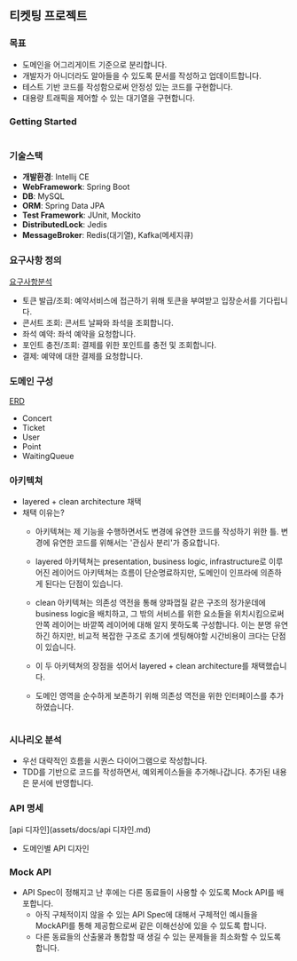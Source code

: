 ## 티켓팅 프로젝트

### 목표
- 도메인을 어그리게이트 기준으로 분리합니다.
- 개발자가 아니더라도 알아들을 수 있도록 문서를 작성하고 업데이트합니다.
- 테스트 기반 코드를 작성함으로써 안정성 있는 코드를 구현합니다.
- 대용량 트래픽을 제어할 수 있는 대기열을 구현합니다.

### Getting Started
```bash
```

### 기술스택
- **개발환경**: Intellij CE
- **WebFramework**: Spring Boot
- **DB**: MySQL
- **ORM**: Spring Data JPA
- **Test Framework**: JUnit, Mockito
- **DistributedLock**: Jedis
- **MessageBroker**: Redis(대기열), Kafka(메세지큐)

### 요구사항 정의
[요구사항분석](assets/docs/요구사항분석.md)  
- 토큰 발급/조회: 예약서비스에 접근하기 위해 토큰을 부여받고 입장순서를 기다립니다. 
- 콘서트 조회: 콘서트 날짜와 좌석을 조회합니다.
- 좌석 예약: 좌석 예약을 요청합니다.
- 포인트 충전/조회: 결제를 위한 포인트를 충전 및 조회합니다. 
- 결제: 예약에 대한 결제를 요청합니다.

### 도메인 구성
[ERD](assets/docs/ERD.md)  
- Concert
- Ticket
- User
- Point
- WaitingQueue




### 아키텍쳐
- layered + clean architecture 채택
- 채택 이유는?
  - 아키텍쳐는 제 기능을 수행하면서도 변경에 유연한 코드를 작성하기 위한 틀. 변경에 유연한 코드를 위해서는 '관심사 분리'가 중요합니다. 
  - layered 아키텍쳐는 presentation, business logic, infrastructure로 이루어진 레이어드 아키텍쳐는 흐름이 단순명료하지만, 도메인이 인프라에 의존하게 된다는 단점이 있습니다.
  - clean 아키텍쳐는 의존성 역전을 통해 양파껍질 같은 구조의 정가운데에 business logic을 배치하고, 그 밖의 서비스를 위한 요소들을 위치시킴으로써 안쪽 레이어는 바깥쪽 레이어에 대해 알지 못하도록 구성합니다. 이는 분명 유연하긴 하지만, 비교적 복잡한 구조로 초기에 셋팅해야할 시간비용이 크다는 단점이 있습니다.  
  
  - 이 두 아키텍쳐의 장점을 섞어서 layered + clean architecture를 채택했습니다.
  - 도메인 영역을 순수하게 보존하기 위해 의존성 역전을 위한 인터페이스를 추가하였습니다.
```

```

### 시나리오 분석
- 우선 대략적인 흐름을 시퀀스 다이어그램으로 작성합니다.
- TDD를 기반으로 코드를 작성하면서, 예외케이스들을 추가해나갑니다. 추가된 내용은 문서에 반영합니다.


### API 명세
[api 디자인](assets/docs/api 디자인.md)  
- 도메인별 API 디자인  
   

### Mock API
- API Spec이 정해지고 난 후에는 다른 동료들이 사용할 수 있도록 Mock API를 배포합니다.
  - 아직 구체적이지 않을 수 있는 API Spec에 대해서 구체적인 예시들을 MockAPI를 통해 제공함으로써 같은 이해선상에 있을 수 있도록 합니다.
  - 다른 동료들의 산출물과 통합할 때 생길 수 있는 문제들을 최소화할 수 있도록 합니다.



